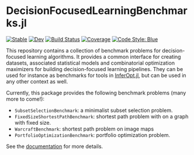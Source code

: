 # DecisionFocusedLearningBenchmarks.jl

[![Stable](https://img.shields.io/badge/docs-dev-blue.svg)](https://JuliaDecisionFocusedLearning.github.io/DecisionFocusedLearningBenchmarks.jl/stable/)
[![Dev](https://img.shields.io/badge/docs-dev-blue.svg)](https://JuliaDecisionFocusedLearning.github.io/DecisionFocusedLearningBenchmarks.jl/dev/)
[![Build Status](https://github.com/JuliaDecisionFocusedLearning/DecisionFocusedLearningBenchmarks.jl/actions/workflows/Test.yml/badge.svg?branch=main)](https://github.com/JuliaDecisionFocusedLearning/DecisionFocusedLearningBenchmarks.jl/actions/workflows/Test.yml?query=branch%3Amain)
[![Coverage](https://codecov.io/gh/JuliaDecisionFocusedLearning/DecisionFocusedLearningBenchmarks.jl/branch/main/graph/badge.svg)](https://app.codecov.io/gh/JuliaDecisionFocusedLearning/DecisionFocusedLearningBenchmarks.jl)
[![Code Style: Blue](https://img.shields.io/badge/code%20style-blue-4495d1.svg)](https://github.com/JuliaDiff/BlueStyle)

This repository contains a collection of benchmark problems for decision-focused learning algorithms.
It provides a common interface for creating datasets, associated statistical models and combinatorial optimization maximizers for building decision-focused learning pipelines.
They can be used for instance as benchmarks for tools in [InferOpt.jl](https://github.com/JuliaDecisionFocusedLearning/InferOpt.jl), but can be used in any other context as well.

Currently, this package provides the following benchmark problems (many more to come!):
- `SubsetSelectionBenchmark`: a minimalist subset selection problem.
- `FixedSizeShortestPathBenchmark`: shortest path problem with on a graph with fixed size.
- `WarcraftBenchmark`: shortest path problem on image maps
- `PortfolioOptimizationBenchmark`: portfolio optimization problem.

See the [documentation](https://JuliaDecisionFocusedLearning.github.io/DecisionFocusedLearningBenchmarks.jl/stable/) for more details.
